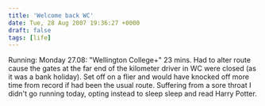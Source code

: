 ```yaml
---
title: 'Welcome back WC'
date: Tue, 28 Aug 2007 19:36:27 +0000
draft: false
tags: [life]
---
```


Running: Monday 27.08: "Wellington College+" 23 mins. Had to alter route cause the gates at the far end of the kilometer driver in WC were closed (as it was a bank holiday). Set off on a flier and would have knocked off more time from record if had been the usual route. Suffering from a sore throat I didn't go running today, opting instead to sleep sleep and read Harry Potter.
